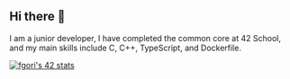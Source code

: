 ## Hi there 👋
I am a junior developer,
I have completed the common core at 42 School, and my main skills include C, C++, TypeScript, and Dockerfile.

[![fgori's 42 stats](https://badge.mediaplus.ma/greenbinary/fgori?1337Badge=off&UM6P=off)](https://github.com/oakoudad/badge42)

